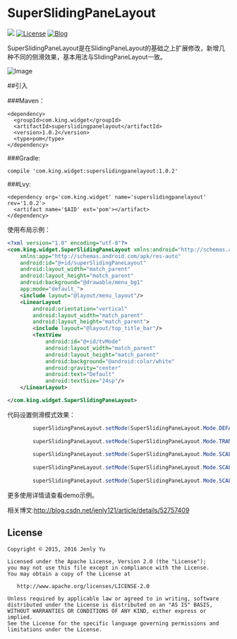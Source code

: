 # SuperSlidingPaneLayout
[![](https://jitpack.io/v/jenly1314/SuperSlidingPaneLayout.svg)](https://jitpack.io/#jenly1314/SuperSlidingPaneLayout)
[![License](https://img.shields.io/badge/license-Apche%202.0-blue.svg)](http://www.apache.org/licenses/LICENSE-2.0)
[![Blog](https://img.shields.io/badge/blog-Jenly-9933CC.svg)](http://blog.csdn.net/jenly121)

SuperSlidingPaneLayout是在SlidingPaneLayout的基础之上扩展修改，新增几种不同的侧滑效果，基本用法与SlidingPaneLayout一致。

![Image](https://github.com/jenly1314/SuperSlidingPaneLayout/blob/master/GIF.gif)


##引入

###Maven：
```
<dependency>
  <groupId>com.king.widget</groupId>
  <artifactId>superslidingpanelayout</artifactId>
  <version>1.0.2</version>
  <type>pom</type>
</dependency>
```
###Gradle:
```
compile 'com.king.widget:superslidingpanelayout:1.0.2'
```
###Lvy:
```
<dependency org='com.king.widget' name='superslidingpanelayout' rev='1.0.2'>
  <artifact name='$AID' ext='pom'></artifact>
</dependency>
```

使用布局示例：
```Xml
<?xml version="1.0" encoding="utf-8"?>
<com.king.widget.SuperSlidingPaneLayout xmlns:android="http://schemas.android.com/apk/res/android"
    xmlns:app="http://schemas.android.com/apk/res-auto"
    android:id="@+id/superSlidingPaneLayout"
    android:layout_width="match_parent"
    android:layout_height="match_parent"
    android:background="@drawable/menu_bg1"
    app:mode="default_">
    <include layout="@layout/menu_layout"/>
    <LinearLayout
        android:orientation="vertical"
        android:layout_width="match_parent"
        android:layout_height="match_parent">
        <include layout="@layout/top_title_bar"/>
        <TextView
            android:id="@+id/tvMode"
            android:layout_width="match_parent"
            android:layout_height="match_parent"
            android:background="@android:color/white"
            android:gravity="center"
            android:text="Default"
            android:textSize="24sp"/>
    </LinearLayout>

</com.king.widget.SuperSlidingPaneLayout>

```


代码设置侧滑模式效果：
```Java
        superSlidingPaneLayout.setMode(SuperSlidingPaneLayout.Mode.DEFAULT);
        
        superSlidingPaneLayout.setMode(SuperSlidingPaneLayout.Mode.TRANSLATION);
        
        superSlidingPaneLayout.setMode(SuperSlidingPaneLayout.Mode.SCALE_MENU);
        
        superSlidingPaneLayout.setMode(SuperSlidingPaneLayout.Mode.SCALE_PANEL);
        
        superSlidingPaneLayout.setMode(SuperSlidingPaneLayout.Mode.SCALE_BOTH);
```

更多使用详情请查看demo示例。

相关博文:http://blog.csdn.net/jenly121/article/details/52757409

## License

    Copyright © 2015, 2016 Jenly Yu 

    Licensed under the Apache License, Version 2.0 (the "License");
    you may not use this file except in compliance with the License.
    You may obtain a copy of the License at

       http://www.apache.org/licenses/LICENSE-2.0

    Unless required by applicable law or agreed to in writing, software
    distributed under the License is distributed on an "AS IS" BASIS,
    WITHOUT WARRANTIES OR CONDITIONS OF ANY KIND, either express or implied.
    See the License for the specific language governing permissions and
    limitations under the License.
